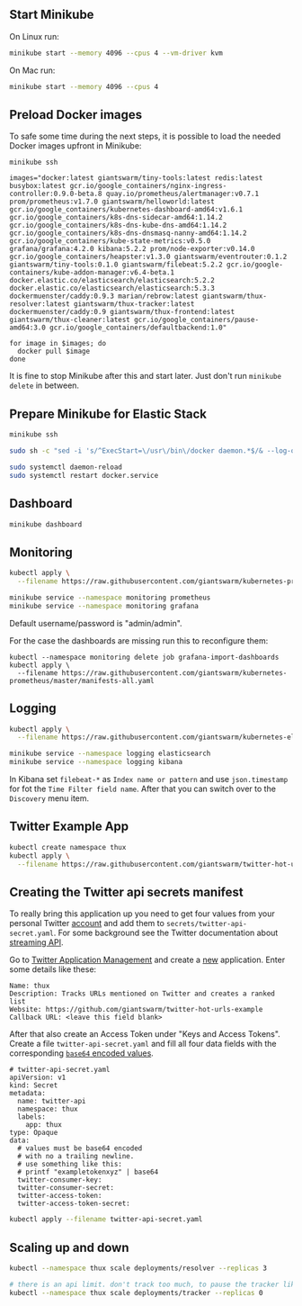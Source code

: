 
## Start Minikube

On Linux run:
```bash
minikube start --memory 4096 --cpus 4 --vm-driver kvm
```

On Mac run:
```bash
minikube start --memory 4096 --cpus 4
```

## Preload Docker images

To safe some time during the next steps, it is possible to load the needed Docker images upfront in Minikube:
```
minikube ssh
```
```
images="docker:latest giantswarm/tiny-tools:latest redis:latest busybox:latest gcr.io/google_containers/nginx-ingress-controller:0.9.0-beta.8 quay.io/prometheus/alertmanager:v0.7.1 prom/prometheus:v1.7.0 giantswarm/helloworld:latest gcr.io/google_containers/kubernetes-dashboard-amd64:v1.6.1 gcr.io/google_containers/k8s-dns-sidecar-amd64:1.14.2 gcr.io/google_containers/k8s-dns-kube-dns-amd64:1.14.2 gcr.io/google_containers/k8s-dns-dnsmasq-nanny-amd64:1.14.2 gcr.io/google_containers/kube-state-metrics:v0.5.0 grafana/grafana:4.2.0 kibana:5.2.2 prom/node-exporter:v0.14.0 gcr.io/google_containers/heapster:v1.3.0 giantswarm/eventrouter:0.1.2 giantswarm/tiny-tools:0.1.0 giantswarm/filebeat:5.2.2 gcr.io/google-containers/kube-addon-manager:v6.4-beta.1 docker.elastic.co/elasticsearch/elasticsearch:5.2.2 docker.elastic.co/elasticsearch/elasticsearch:5.3.3 dockermuenster/caddy:0.9.3 marian/rebrow:latest giantswarm/thux-resolver:latest giantswarm/thux-tracker:latest dockermuenster/caddy:0.9 giantswarm/thux-frontend:latest giantswarm/thux-cleaner:latest gcr.io/google_containers/pause-amd64:3.0 gcr.io/google_containers/defaultbackend:1.0"

for image in $images; do
  docker pull $image
done
```
It is fine to stop Minikube after this and start later. Just don't run `minikube delete` in between.


## Prepare Minikube for Elastic Stack

```bash
minikube ssh

sudo sh -c "sed -i 's/^ExecStart=\/usr\/bin\/docker daemon.*$/& --log-opt labels=io.kubernetes.container.hash,io.kubernetes.container.name,io.kubernetes.pod.name,io.kubernetes.pod.namespace,io.kubernetes.pod.uid/' /lib/systemd/system/docker.service"

sudo systemctl daemon-reload
sudo systemctl restart docker.service
```


## Dashboard

```bash
minikube dashboard
```


## Monitoring

```bash
kubectl apply \
  --filename https://raw.githubusercontent.com/giantswarm/kubernetes-prometheus/master/manifests-all.yaml
```
```bash
minikube service --namespace monitoring prometheus
minikube service --namespace monitoring grafana
```

Default username/password is "admin/admin".

For the case the dashboards are missing run this to reconfigure them:
```
kubectl --namespace monitoring delete job grafana-import-dashboards
kubectl apply \
  --filename https://raw.githubusercontent.com/giantswarm/kubernetes-prometheus/master/manifests-all.yaml
```

## Logging

```bash
kubectl apply \
  --filename https://raw.githubusercontent.com/giantswarm/kubernetes-elastic-stack/master/manifests-all.yaml
```
```bash
minikube service --namespace logging elasticsearch
minikube service --namespace logging kibana
```

In Kibana set `filebeat-*` as `Index name or pattern` and use `json.timestamp` for fot the `Time Filter field name`.
After that you can switch over to the `Discovery` menu item.

## Twitter Example App

```bash
kubectl create namespace thux
kubectl apply \
  --filename https://raw.githubusercontent.com/giantswarm/twitter-hot-urls-example/master/manifests-all.yaml
```

## Creating the Twitter api secrets manifest

To really bring this application up you need to get four values from your personal Twitter [account](https://twitter.com/signup) and add them to `secrets/twitter-api-secret.yaml`. For some background see the Twitter documentation about [streaming API](https://dev.twitter.com/streaming/overview/connecting).

Go to [Twitter Application Management](https://apps.twitter.com/) and create a [new](https://apps.twitter.com/app/new) application. Enter some details like these:

    Name: thux
    Description: Tracks URLs mentioned on Twitter and creates a ranked list
    Website: https://github.com/giantswarm/twitter-hot-urls-example
    Callback URL: <leave this field blank>

After that also create an Access Token under "Keys and Access Tokens". Create a file `twitter-api-secret.yaml` and fill all four data fields with the corresponding [`base64` encoded values]((http://kubernetes.io/docs/user-guide/secrets/#creating-a-secret-manually)).

```
# twitter-api-secret.yaml
apiVersion: v1
kind: Secret
metadata:
  name: twitter-api
  namespace: thux
  labels:
    app: thux
type: Opaque
data:
  # values must be base64 encoded
  # with no a trailing newline.
  # use something like this:
  # printf "exampletokenxyz" | base64
  twitter-consumer-key:
  twitter-consumer-secret:
  twitter-access-token:
  twitter-access-token-secret: 
```

```bash
kubectl apply --filename twitter-api-secret.yaml
```

## Scaling up and down

```bash
kubectl --namespace thux scale deployments/resolver --replicas 3

# there is an api limit. don't track too much, to pause the tracker like this:
kubectl --namespace thux scale deployments/tracker --replicas 0
```
